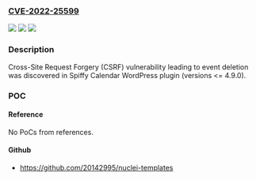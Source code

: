 ### [CVE-2022-25599](https://cve.mitre.org/cgi-bin/cvename.cgi?name=CVE-2022-25599)
![](https://img.shields.io/static/v1?label=Product&message=Spiffy%20Calendar%20(WordPress%20plugin)&color=blue)
![](https://img.shields.io/static/v1?label=Version&message=%3C%3D%204.9.0%3C%3D%204.9.0%20&color=brighgreen)
![](https://img.shields.io/static/v1?label=Vulnerability&message=CWE-352%20Cross-Site%20Request%20Forgery%20(CSRF)&color=brighgreen)

### Description

Cross-Site Request Forgery (CSRF) vulnerability leading to event deletion was discovered in Spiffy Calendar WordPress plugin (versions <= 4.9.0).

### POC

#### Reference
No PoCs from references.

#### Github
- https://github.com/20142995/nuclei-templates


